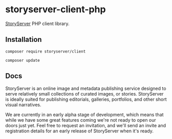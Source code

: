 # storyserver-client-php

[StoryServer](https://storyserver.io/) PHP client library.


## Installation

`composer require storyserver/client`

`composer update`

## Docs

StoryServer is an online image and metadata publishing service designed to serve relatively small collections of curated images, or stories. StoryServer is ideally suited for publishing editorials, galleries, portfolios, and other short visual narratives.

We are currently in an early alpha stage of development, which means that while we have some great features coming we're not ready to open our doors just yet. Feel free to request an invitation, and we'll send an invite and registration details for an early release of StoryServer when it's ready.

